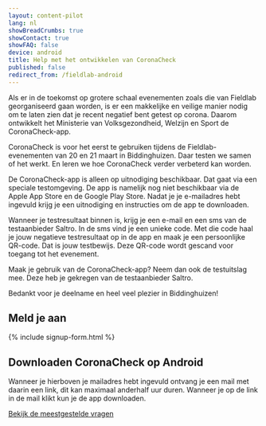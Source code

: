 ```yaml
---
layout: content-pilot
lang: nl
showBreadCrumbs: true
showContact: true
showFAQ: false
device: android
title: Help met het ontwikkelen van CoronaCheck
published: false
redirect_from: /fieldlab-android
--- 
```

Als er in de toekomst op grotere schaal evenementen zoals die van Fieldlab georganiseerd gaan worden, is er een makkelijke en veilige manier nodig om te laten zien dat je recent negatief bent getest op corona. Daarom ontwikkelt het Ministerie van Volksgezondheid, Welzijn en Sport de CoronaCheck-app.

CoronaCheck is voor het eerst te gebruiken tijdens de Fieldlab-evenementen van 20 en 21 maart in Biddinghuizen. Daar testen we samen of het werkt. En leren we hoe CoronaCheck verder verbeterd kan worden. 

De CoronaCheck-app is alleen op uitnodiging beschikbaar. Dat gaat via een speciale testomgeving. De app is namelijk nog niet beschikbaar via de Apple App Store en de Google Play Store. Nadat je je e-mailadres hebt ingevuld krijg je een uitnodiging en instructies om de app te downloaden.

Wanneer je testresultaat binnen is, krijg je een e-mail en een sms van de testaanbieder Saltro. In de sms vind je een unieke code. Met die code haal je jouw negatieve testresultaat op in de app en maak je een persoonlijke QR-code. Dat is jouw testbewijs. Deze QR-code wordt gescand voor toegang tot het evenement.

Maak je gebruik van de CoronaCheck-app? Neem dan ook de testuitslag mee. Deze heb je gekregen van de testaanbieder Saltro.

Bedankt voor je deelname en heel veel plezier in Biddinghuizen!

## Meld je aan

{% include signup-form.html %}

## Downloaden CoronaCheck op Android

Wanneer je hierboven je mailadres hebt ingevuld ontvang je een mail met daarin een link, dit kan maximaal anderhalf uur duren. Wanneer je op de link in de mail klikt kun je de app downloaden. 

[Bekijk de meestgestelde vragen](/faq)
